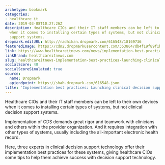 ```yaml
---
archetype: bookmark
categories:
- healthcare it
date: 2019-03-08T10:27:26Z
description: Healthcare CIOs and their IT staff members can be left to their own devices
  when it comes to installing certain types of systems, but not clinical decision
  support systems.
dropmark.editURL: http://radhikan.dropmark.com/616548/18169736
featuredImage: https://cdn2.dropmarkusercontent.com/353804/db4f19f89f1b8a75ffe78611202d9fa01eab65145dfaa21a1b1d04116033266a/thumbnail/ClinicalDecisionSupport712.jpg?Expires=1557430063&Signature=HdmWjragAgP~7D8QOArgx5ywZhqmg8sKnsjzjw3THmkkxJ2C3SHRVyImst7xbqO662AD5aDFGWb2f7hNd0S34oiOpt8mmFv1ASFRYHZaI0gPUhAlMlF-PCRPecFI6D6G8ehZDH0-zBWtaDwGa5hd0B9BLW3GKWHRgxK7pvD3WXsY81lpZpXdCEs-Gq0qYkvNnrPB-H0GIuKHhRn86zKL0Jxqw4kl2WGuAnxypaaixTTm40A9mFNEP1slPXy9sK8qwhvXTFf9HV5HqXP9YkwUPm58JseSV-XfXWKIKoi6yXQmmGoh4Urez6oPw1slwz8kGeiYBuhpcDosPnH4gy59RQ__&Key-Pair-Id=APKAITQYWVEN757ZA4KQ
link: https://www.healthcareitnews.com/news/implementation-best-practices-launching-clinical-decision-support
linkBrand: healthcareitnews.com
slug: healthcareitnews-implementation-best-practices-launching-clinical-decision-support
socialScore: 40
socialScoreSimulated: true
source:
  name: Dropmark
  apiendpoint: https://shah.dropmark.com/616548.json
title: 'Implementation best practices: Launching clinical decision support'
---
```

Healthcare CIOs and their IT staff members can be left to their own devices when it comes to installing certain types of systems, but not clinical decision support systems.

Implementation of CDS demands great rigor and teamwork with clinicians and others within the provider organization. And it requires integration with other types of systems, usually including the all-important electronic health record.

Here, three experts in clinical decision support technology offer their implementation best practices for these systems, giving healthcare CIOs some tips to help them achieve success with decision support technology.

